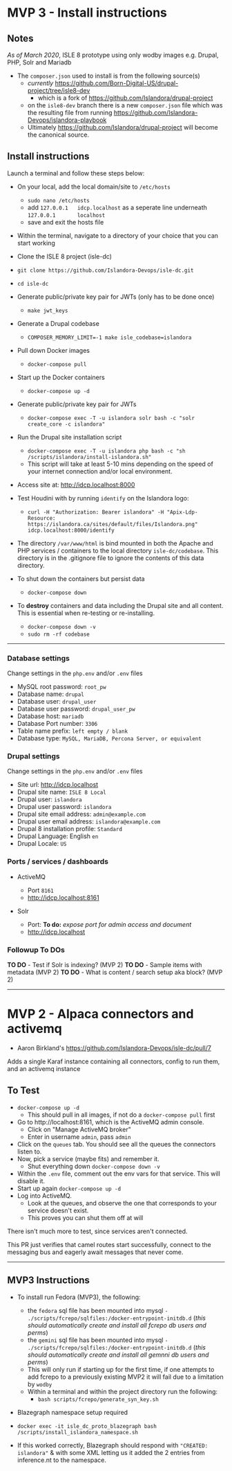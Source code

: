 # MVP 3 - Install instructions

## Notes

_As of March 2020_, ISLE 8 prototype using only wodby images e.g. Drupal, PHP, Solr and Mariadb

* The `composer.json` used to install is from the following source(s)
  * _currently_ https://github.com/Born-Digital-US/drupal-project/tree/isle8-dev
    * which is a fork of https://github.com/Islandora/drupal-project
  * on the `isle8-dev` branch there is a new `composer.json` file which was the resulting file from running https://github.com/Islandora-Devops/islandora-playbook
  * Ultimately https://github.com/Islandora/drupal-project will become the canonical source.

## Install instructions

Launch a terminal and follow these steps below:

* On your local, add the local domain/site to `/etc/hosts`
  * `sudo nano /etc/hosts`
  * add `127.0.0.1   idcp.localhost` as a seperate line underneath `127.0.0.1       localhost`
  * save and exit the hosts file

* Within the terminal, navigate to a directory of your choice that you can start working

* Clone the ISLE 8 project (isle-dc)
* `git clone https://github.com/Islandora-Devops/isle-dc.git`

* `cd isle-dc`

* Generate public/private key pair for JWTs (only has to be done once)
  * `make jwt_keys`

* Generate a Drupal codebase
  * `COMPOSER_MEMORY_LIMIT=-1 make isle_codebase=islandora`

* Pull down Docker images
  * `docker-compose pull`

* Start up the Docker containers
  * `docker-compose up -d`

* Generate public/private key pair for JWTs
  * `docker-compose exec -T -u islandora solr bash -c "solr create_core -c islandora"`

* Run the Drupal site installation script
  * `docker-compose exec -T -u islandora php bash -c "sh /scripts/islandora/install-islandora.sh"`
  * This script will take at least 5-10 mins depending on the speed of your internet connection and/or local environment.

* Access site at: http://idcp.localhost:8000

* Test Houdini with by running `identify` on the Islandora logo:
  * `curl -H "Authorization: Bearer islandora" -H "Apix-Ldp-Resource: https://islandora.ca/sites/default/files/Islandora.png" idcp.localhost:8000/identify`

* The directory `/var/www/html` is bind mounted in both the Apache and PHP services / containers to the local directory `isle-dc/codebase`. This directory is in the .gitignore file to ignore the contents of this data directory.

* To shut down the containers but persist data
  * `docker-compose down`

* To **destroy** containers and data including the Drupal site and all content. This is essential when re-testing or re-installing.
  * `docker-compose down -v`
  * `sudo rm -rf codebase`

---

### Database settings

Change settings in the `php.env` and/or `.env` files

* MySQL root password: `root_pw`
* Database name: `drupal`
* Database user: `drupal_user`
* Database user password: `drupal_user_pw`
* Database host: `mariadb`
* Database Port number: `3306`
* Table name prefix: `left empty / blank`
* Database type: `MySQL, MariaDB, Percona Server, or equivalent`

### Drupal settings

Change settings in the `php.env` and/or `.env` files

* Site url: http://idcp.localhost
* Drupal site name: `ISLE 8 Local`
* Drupal user: `islandora`
* Drupal user password: `islandora`
* Drupal site email address: `admin@example.com`
* Drupal user email address: `islandora@example.com`
* Drupal 8 installation profile: `Standard`
* Drupal Language: English `en`
* Drupal Locale: `US`

### Ports / services / dashboards

* ActiveMQ
  * Port `8161`
  * http://idcp.localhost:8161

* Solr
  * Port: **To do:** _expose port for admin access and document_
  * http://idcp.localhost

### Followup To DOs

**TO DO** - Test if Solr is indexing? (MVP 2)
**TO DO** - Sample items with metadata (MVP 2)
**TO DO** - What is content / search setup aka block? (MVP 2)

---

# MVP 2 - Alpaca connectors and activemq

* Aaron Birkland's https://github.com/Islandora-Devops/isle-dc/pull/7

Adds a single Karaf instance containing all connectors, config to run them, and an activemq instance

## To Test

* `docker-compose up -d`
  * This should pull in all images, if not do a `docker-compose pull` first
* Go to http://localhost:8161, which is the ActiveMQ admin console.
  * Click on "Manage ActiveMQ broker"
  * Enter in username `admin`, pass `admin`
* Click on the `queues` tab. You should see all the queues the connectors listen to.
* Now, pick a service (maybe fits) and remember it.
  * Shut everything down `docker-compose down -v`
* Within the `.env` file, comment out the env vars for that service. This will disable it.
* Start up again `docker-compose up -d`
* Log into ActiveMQ.
  * Look at the queues, and observe the one that corresponds to your service doesn't exist. 
  * This proves you can shut them off at will

There isn't much more to test, since services aren't connected.

This PR just verifies that camel routes start successfully, connect to the messaging bus and eagerly await messages that never come.

---

## MVP3 Instructions

* To install run Fedora (MVP3), the following:
  * the `fedora` sql file has been mounted into mysql `- ./scripts/fcrepo/sqlfiles:/docker-entrypoint-initdb.d` (_this should automatically create and install all fcrepo db users and perms_)
  * the `gemini` sql file has been mounted into mysql `- ./scripts/fcrepo/sqlfiles:/docker-entrypoint-initdb.d` (_this should automatically create and install all gemnni db users and perms_)
  * This will only run if starting up for the first time, if one attempts to add fcrepo to a previously existing MVP2 it will fail due to a limitation by `wodby`
  * Within a terminal and within the project directory run the following:
    * `bash scripts/fcrepo/generate_syn_key.sh`

* Blazegraph namespace setup required
 * `docker exec -it isle_dc_proto_blazegraph bash /scripts/install_islandora_namespace.sh`
  * If this worked correctly, Blazegraph should respond with `"CREATED: islandora"` & with some XML letting us it added the 2 entries from inference.nt to the namespace.
